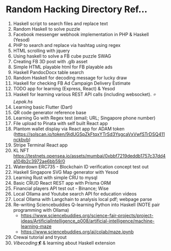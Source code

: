 # Random Hacking Directory Ref...

1. Haskell script to search files and replace text
2. Random Haskell to solve puzzle
3. Facebook messenger webhook implementation in PHP & Haskell (Yesod)
4. PHP to search and replace via hashtag using regex 
5. HTML scrolling with jquery
6. Using haskell to solve a FB cube puzzle SWAG
7. Creating FB 3D post with .glb asset
8. Simple HTML playable html for FB playable ads
9. Haskell PandocDocx table search
10. Random Haskell for decoding message for lucky draw
11. Haskell for checking FB Ad Campaign Delivery Estimate
12. TODO app for learning (Express, React) & Yesod
13. Haskell for learning various REST API calls (including websocket). _⭐️ Lepak.hs_
14. Learning basic Flutter (Dart)
15. QR code generator reference base
16. Learning Go with Regex test (email; URL; Singapore phone number)
17. File upload to Pinata with self built React app
18. Plantom wallet display via React app for ADAM token (https://solscan.io/token/9idUGSpZkFtqxYTrSd3YsgcaVxVwfSTrDSQ411nckbvb)
19. Stripe Terminal React app
20. KL NFT https://testnets.opensea.io/assets/mumbai/0xbbf7219deddb1757c37dd4a104b2c3972ae6bb59/0
21. Waterdown ERC735 - Blockchain ID verification concept test out
22. Haskell Singapore SVG Map generator with Yesod
23. Learning Rust with simple CRU to mysql
24. Basic CRUD React REST app with Prisma ORM
25. Financial players API test out - Binance; Wise
26. Local Ollama and Youtube search API for education videos
27. Local Ollama with Langchain to analysis local pdf; webpage parse
28. Re-writing Sciencebuddies Q-learning Python into Haskell (NOTE pair programming with Ollama)
    - https://www.sciencebuddies.org/science-fair-projects/project-ideas/ArtificialIntelligence_p008/artificial-intelligence/machine-learning-maze
    - https://www.sciencebuddies.org/ai/colab/maze.ipynb
29. Crewai tutorial and tryout
30. _Vibecoding🏄_ & learning about Haskell extension
